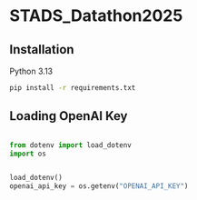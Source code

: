 # STADS_Datathon2025

## Installation
Python 3.13
```bash
pip install -r requirements.txt
```

## Loading OpenAI Key
```python

from dotenv import load_dotenv
import os


load_dotenv()
openai_api_key = os.getenv("OPENAI_API_KEY")
```